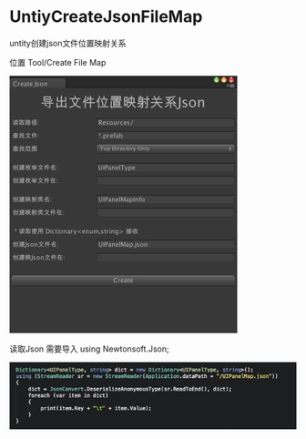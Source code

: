 # UntiyCreateJsonFileMap
untity创建json文件位置映射关系

位置 Tool/Create File Map

![image](https://github.com/horooo/UntiyCreateJsonFileMap/blob/master/raw/raw1.png)

读取Json 需要导入 using Newtonsoft.Json; 

![image](https://github.com/horooo/UntiyCreateJsonFileMap/blob/master/raw/raw2.png)
